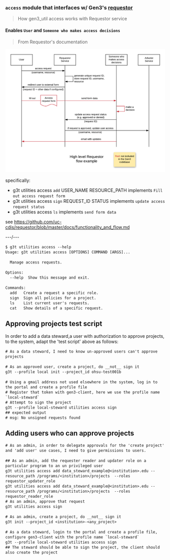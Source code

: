 
### `access` module that interfaces w/ Gen3's [requestor](https://github.com/uc-cdis/requestor)

> How gen3_util access works with Requestor service

#### Enables `User` and `Someone who makes access decisions`

> From Requestor's documentation

![image](https://github.com/uc-cdis/requestor/raw/master/docs/img/requestor_example_flow.png)


specifically:

* g3t utilities access `add` USER_NAME RESOURCE_PATH implements `Fill out access request form`
* g3t utilities access `sign` REQUEST_ID STATUS implements `update access request status`
* g3t utilities  access `ls` implements `send form data`



see https://github.com/uc-cdis/requestor/blob/master/docs/functionality_and_flow.md

---/---


```
$ g3t utilities access --help
Usage: g3t utilities access [OPTIONS] COMMAND [ARGS]...

  Manage access requests.

Options:
  --help  Show this message and exit.

Commands:
  add   Create a request a specific role.
  sign  Sign all policies for a project.
  ls    List current user's requests.
  cat   Show details of a specific request.

```

## Approving projects test script

In order to add a data steward,a user with authorization to approve projects, to the system, adapt the 'test script' above as follows:

```shell
# As a data steward, I need to know un-approved users can't approve projects

# As an approved user, create a project, do __not__ sign it
g3t --profile local init --project_id ohsu-test001b

# Using a gmail address not used elsewhere in the system, log in to the portal and create a profile file
# Register that token with gen3-client, here we use the profile name `local-steward`
# Attempt to sign the project
g3t --profile local-steward utilities access sign
## expected output
# msg: No unsigned requests found
```

## Adding users who can approve projects


```shell
# As an admin, in order to delegate approvals for the 'create project' and 'add user' use cases, I need to give permissions to users.

## As an admin, add the requester reader and updater role on a particular program to an un privileged user
g3t utilities access add data_steward_example@<institution>.edu --resource_path /programs/<institution>/projects  --roles requestor_updater_role
g3t utilities access add data_steward_example@<institution>.edu --resource_path /programs/<institution>/projects  --roles requestor_reader_role
# As an admin, approve that request
g3t utilities access sign

# As an admin, create a project, do __not__ sign it
g3t init --project_id <institution>-<any_project>

# As a data steward, login to the portal and create a profile file, configure gen3-client with the profile name `local-steward`
g3t --profile local-steward utilities access sign
## The steward should be able to sign the project, the client should also create the project

```
